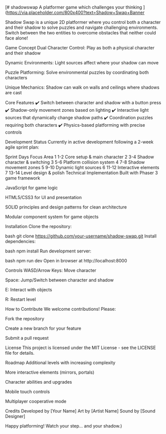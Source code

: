 [# shadowswap
A platformer game which challenges your thinking
](https://via.placeholder.com/800x400?text=Shadow+Swap+Banner

Shadow Swap is a unique 2D platformer where you control both a character and their shadow to solve puzzles and navigate challenging environments. Switch between the two entities to overcome obstacles that neither could face alone!

Game Concept
Dual Character Control: Play as both a physical character and their shadow

Dynamic Environments: Light sources affect where your shadow can move

Puzzle Platforming: Solve environmental puzzles by coordinating both characters

Unique Mechanics: Shadow can walk on walls and ceilings where shadows are cast

Core Features
✔️ Switch between character and shadow with a button press
✔️ Shadow-only movement zones based on lighting
✔️ Interactive light sources that dynamically change shadow paths
✔️ Coordination puzzles requiring both characters
✔️ Physics-based platforming with precise controls

Development Status
Currently in active development following a 2-week agile sprint plan:

Sprint	Days	Focus Area
1	1-2	Core setup & main character
2	3-4	Shadow character & switching
3	5-6	Platform collision system
4	7-8	Shadow movement zones
5	9-10	Dynamic light sources
6	11-12	Interactive elements
7	13-14	Level design & polish
Technical Implementation
Built with Phaser 3 game framework

JavaScript for game logic

HTML5/CSS3 for UI and presentation

SOLID principles and design patterns for clean architecture

Modular component system for game objects

Installation
Clone the repository:

bash
git clone https://github.com/your-username/shadow-swap.git
Install dependencies:

bash
npm install
Run development server:

bash
npm run dev
Open in browser at http://localhost:8000

Controls
WASD/Arrow Keys: Move character

Space: Jump/Switch between character and shadow

E: Interact with objects

R: Restart level

How to Contribute
We welcome contributions! Please:

Fork the repository

Create a new branch for your feature

Submit a pull request

License
This project is licensed under the MIT License - see the LICENSE file for details.

Roadmap
Additional levels with increasing complexity

More interactive elements (mirrors, portals)

Character abilities and upgrades

Mobile touch controls

Multiplayer cooperative mode

Credits
Developed by [Your Name]
Art by [Artist Name]
Sound by [Sound Designer]

Happy platforming! Watch your step... and your shadow.)
